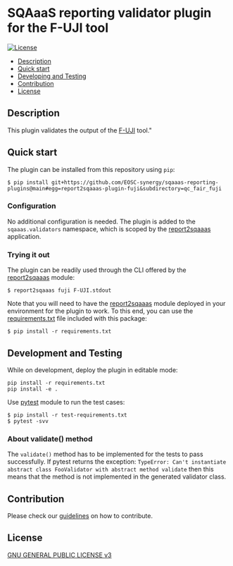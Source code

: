 # SQAaaS reporting validator plugin for the F-UJI tool

[![License](https://img.shields.io/github/license/fzhu2e/GraphEM)](https://opensource.org/licenses/GPL-3.0)

* [Description](#description)
* [Quick start](#quick-start)
* [Developing and Testing](#development-and-testing)
* [Contribution](#contribution)
* [License](#license)


## Description
This plugin validates the output of the [F-UJI](https://www.f-uji.net/) tool."

## Quick start
The plugin can be installed from this repository using `pip`:
```
$ pip install git+https://github.com/EOSC-synergy/sqaaas-reporting-plugins@main#egg=report2sqaaas-plugin-fuji&subdirectory=qc_fair_fuji
```
### Configuration
No additional configuration is needed. The plugin is added to the
`sqaaas.validators` namespace, which is scoped by the
[report2sqaaas](https://github.com/eosc-synergy/sqaaas-reporting) application.
### Trying it out
The plugin can be readily used through the CLI offered by the
[report2sqaaas](https://github.com/eosc-synergy/sqaaas-reporting) module:
```
$ report2sqaaas fuji F-UJI.stdout
```

Note that you will need to have the
[report2sqaaas](https://github.com/eosc-synergy/sqaaas-reporting) module
deployed in your environment for the plugin to work. To this end, you can
use the [requirements.txt](requirements.txt) file included with this package:
```
$ pip install -r requirements.txt
```

## Development and Testing
While on development, deploy the plugin in editable mode:
```
pip install -r requirements.txt
pip install -e .
```

Use [pytest](https://pytest.org/) module to run the test cases:
```
$ pip install -r test-requirements.txt
$ pytest -svv
```
### About validate() method
The `validate()` method has to be implemented for the tests to pass successfully.
If pytest returns the exception:
```TypeError: Can't instantiate abstract class FooValidator with abstract method validate```
then this means that the method is not implemented in the generated validator class.


## Contribution
Please check our [guidelines](CONTRIBUTING.md) on how to contribute.

## License
[GNU GENERAL PUBLIC LICENSE v3](LICENSE)
